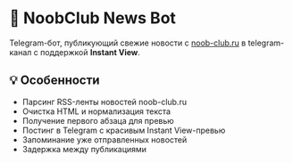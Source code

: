 # 📰 NoobClub News Bot

Telegram-бот, публикующий свежие новости с [noob-club.ru](https://www.noob-club.ru/) в telegram-канал с поддержкой **Instant View**.

## 💡 Особенности

* Парсинг RSS-ленты новостей noob-club.ru
* Очистка HTML и нормализация текста
* Получение первого абзаца для превью
* Постинг в Telegram с красивым Instant View-превью
* Запоминание уже отправленных новостей
* Задержка между публикациями
